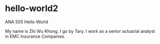 # hello-world2
ANA 505 Hello-World

My name is Zhi Wu Khong. I go by Tary. I work as a senior actuarial analyst in EMC Insurance Companies.

